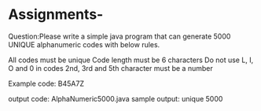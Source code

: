 # Assignments-
Question:Please write a simple java program that can generate 5000 UNIQUE alphanumeric codes with below rules.
 
All codes must be unique
Code length must be 6 characters
Do not use L, I, O and 0 in codes
2nd, 3rd and 5th character must be a number
 
Example code: B45A7Z

output code: AlphaNumeric5000.java
sample output: unique 5000
